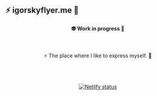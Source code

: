 ## ⚡ igorskyflyer.me 🦑

<div align="center">

<h4>👽 Work in progress 🚀</h4>

<br>

⚡ The place where I like to express myself. 🦑

<br>
<br>

<a href="https://igorskyflyer.me"><img src="https://api.netlify.com/api/v1/badges/b906389c-e97b-4e20-a4a4-0d6dc1e66b25/deploy-status" alt="Netlify status"></a>
</div>
